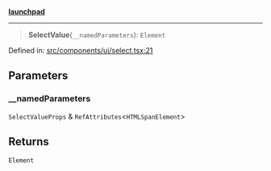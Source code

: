 [**launchpad**](index.md)

***

> **SelectValue**(`__namedParameters`): `Element`

Defined in: [src/components/ui/select.tsx:21](https://github.com/victorbratov/launchpad/blob/d1815ef1a573b42ac1f231f3f3d6617bddce6dbe/src/components/ui/select.tsx#L21)

## Parameters

### \_\_namedParameters

`SelectValueProps` & `RefAttributes`\<`HTMLSpanElement`\>

## Returns

`Element`
